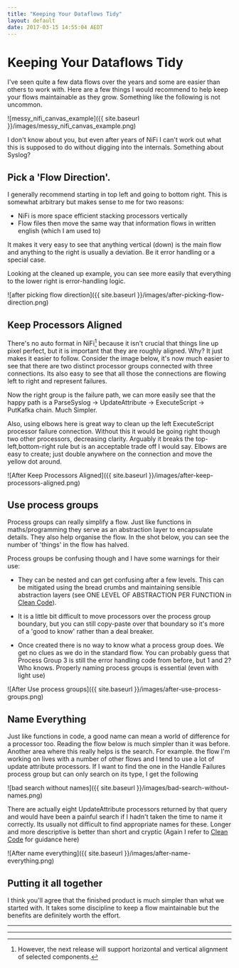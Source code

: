 ```yaml
---
title: "Keeping Your Dataflows Tidy"
layout: default
date: 2017-03-15 14:55:04 AEDT
---
```


# Keeping Your Dataflows Tidy
I've seen quite a few data flows over the years and some are easier than others to work with. Here are a few things
I would recommend to help keep your flows maintainable as they grow. Something like the following is 
not uncommon.

![messy_nifi_canvas_example]({{ site.baseurl }}/images/messy_nifi_canvas_example.png)

I don't know 
about you, but even after years of NiFi I can't work out what this is supposed 
to do without digging into the 
internals. Something about Syslog?

## Pick a 'Flow Direction'. 
I generally recommend starting in top left and going to bottom right. This is somewhat arbitrary but makes sense 
to me for two reasons:

 * NiFi is more space efficient stacking processors vertically
 * Flow files then move the same way that information flows in written english (which I am used to)
 
It makes it very easy to see
that anything vertical (down) is the main flow and anything to the right is usually a deviation. Be it error 
handling or a special case. 

Looking at the cleaned up example, you can see more easily that everything to the lower right is error-handling logic.
  
![after picking flow direction]({{ site.baseurl }}/images/after-picking-flow-direction.png)

## Keep Processors Aligned
There's no auto format in NiFi[^1] because it isn't crucial that
things line up pixel perfect, but it is important that they are roughly aligned. Why? It just makes it 
easier to follow. Consider the image below, it's now much easier to see that there are two distinct processor
groups connected with three connections. Its also easy to see that  all those the connections 
are flowing left to right and
represent failures.

Now the right group is the failure path, we can more easily see that the happy path is a ParseSyslog -> 
UpdateAttribute -> ExecuteScript -> PutKafka chain. Much Simpler.

Also, using elbows here is great way to clean up the left ExecuteScript processor failure connection. 
Without this it would be going right though two other processors, decreasing clarity. Arguably it breaks the
top-left,bottom-right rule but is an acceptable trade off I would say. Elbows are easy to create; just double anywhere on the connection and
move the yellow dot around. 

![After Keep Processors Aligned]({{ site.baseurl }}/images/after-keep-processors-aligned.png)

## Use process groups
Process groups can really simplify a flow. Just like functions in maths/programming they serve as an abstraction
layer to encapsulate details. They also help organise the flow. In the shot below, you can see the number of 'things'
in the flow has halved.

Process groups be confusing though and I have some warnings for their use:

* They can be nested and can get confusing after a few levels. This can be mitigated using the bread crumbs 
and maintaining
sensible abstraction layers (see ONE LEVEL OF ABSTRACTION PER FUNCTION in
 [Clean Code](https://www.amazon.com/Clean-Code-Handbook-Software-Craftsmanship/dp/0132350882)).
 
* It is a little bit difficult to move processors over the process group boundary, but you can still
copy-paste over that boundary so it's more of a 'good to know' rather than a deal breaker.

* Once created there is no way to know what a process group does. We get no clues as we do in the standard
flow. You can probably guess that Process Group 3 is still the error handling code from before, but 1 and 2? Who
knows. Properly naming process groups is essential (even with light use)
 
![After Use process groups]({{ site.baseurl }}/images/after-use-process-groups.png)

## Name Everything
Just like functions in code, a good name can mean a world of difference for a processor too. Reading the flow below
is much simpler than it was before. Another area where this really helps is the search. For example.
the flow I'm working on lives with a number of other flows and I tend to use a lot of update attribute 
processors. If I want to find the one in the Handle Failures process group but can only search on its type, 
I get the following

 ![bad search without names]({{ site.baseurl }}/images/bad-search-without-names.png)
 
There are actually eight UpdateAttribute processors returned by that query and would have been a painful search
if I hadn't taken the time to name it correctly. Its usually not difficult to find appropriate names for these. Longer 
and more descriptive is better than short and cryptic (Again I refer to
 [Clean Code](https://www.amazon.com/Clean-Code-Handbook-Software-Craftsmanship/dp/0132350882) for guidance here)

![After name everything]({{ site.baseurl }}/images/after-name-everything.png)

## Putting it all together
I think you'll agree that the finished product is much simpler than what we started with. It takes some 
discipline to keep a flow maintainable but the benefits are definitely worth the effort.

***
***

[^1]: However, the next release will support horizontal and vertical alignment of selected components.
